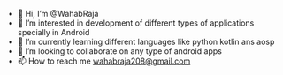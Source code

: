 - 👋 Hi, I’m @WahabRaja
- 👀 I’m interested in development of different types of applications specially in Android
- 🌱 I’m currently learning different languages like python kotlin ans aosp
- 💞️ I’m looking to collaborate on any type of android apps 
- 📫 How to reach me wahabraja208@gmail.com

<!---
WahabRaja/WahabRaja is a ✨ special ✨ repository because its `README.md` (this file) appears on your GitHub profile.
You can click the Preview link to take a look at your changes.
--->
